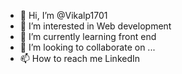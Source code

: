 - 👋 Hi, I’m @Vikalp1701
- 👀 I’m interested in Web development
- 🌱 I’m currently learning front end
- 💞️ I’m looking to collaborate on ...
- 📫 How to reach me LinkedIn
<!---
Vikalp1701/Vikalp1701 is a ✨ special ✨ repository because its `README.md` (this file) appears on your GitHub profile.
You can click the Preview link to take a look at your changes.
--->
